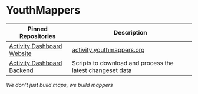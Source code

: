 YouthMappers
===


| Pinned Repositories| Description |
|--------------------| --- |
| [Activity Dashboard Website](https://github.org/youthmappers/activity-dashboard) | [activity.youthmappers.org](https://activity.youthmappers.org) |
| [Activity Dashboard Backend](https://github.org/youthmappers/activity-dashboard-backend)| Scripts to download and process the latest changeset data |

_We don't just build maps, we build mappers_
